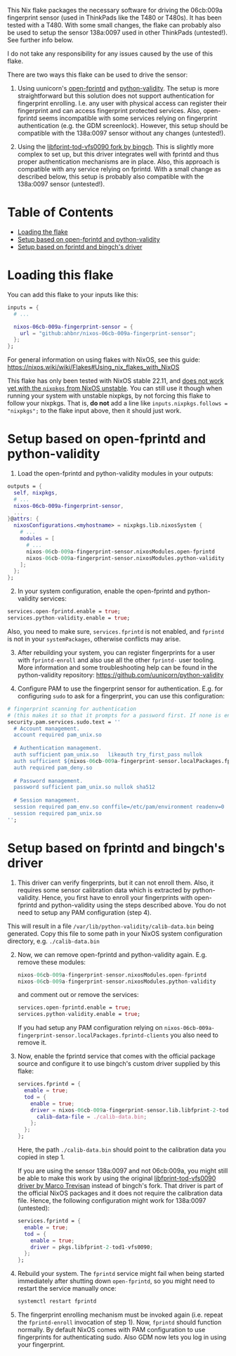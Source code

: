 This Nix flake packages the necessary software for driving the 06cb:009a fingerprint sensor (used in ThinkPads like the T480 or T480s).
It has been tested with a T480. With some small changes, the flake can probably also be used to setup the sensor 138a:0097 used in other ThinkPads (untested!). See further info below.

I do not take any responsibility for any issues caused by the use of this flake.

There are two ways this flake can be used to drive the sensor:

1. Using uunicorn's [open-fprintd](https://github.com/uunicorn/open-fprintd) and [python-validity](https://github.com/uunicorn/python-validity). The setup is more straightforward but this solution does not support authentication for fingerprint enrolling. I.e. any user with physical access can register their fingerprint and can access fingerprint protected services. Also, open-fprintd seems incompatible with some services relying on fingerprint authentication (e.g. the GDM screenlock). However, this setup should be compatible with the 138a:0097 sensor without any changes (untested!).

2. Using the [libfprint-tod-vfs0090 fork by bingch](https://gitlab.com/bingch/libfprint-tod-vfs0090). This is slightly more complex to set up, but this driver integrates well with fprintd and thus proper authentication mechanisms are in place. Also, this approach is compatible with any service relying on fprintd. With a small change as described below, this setup is probably also compatible with the 138a:0097 sensor (untested!).

# Table of Contents

* [Loading the flake](#loading-this-flake)
* [Setup based on open-fprintd and python-validity](#setup-based-on-open-fprintd-and-python-validity)
* [Setup based on fprintd and bingch's driver](#setup-based-on-fprintd-and-bingch-s-driver)

# Loading this flake

You can add this flake to your inputs like this:
```nix
inputs = {
  # ...

  nixos-06cb-009a-fingerprint-sensor = {
    url = "github:ahbnr/nixos-06cb-009a-fingerprint-sensor";
  };
};
```

For general information on using flakes with NixOS, see this guide: https://nixos.wiki/wiki/Flakes#Using_nix_flakes_with_NixOS

This flake has only been tested with NixOS stable 22.11, and [does not work yet with the `nixpkgs` from NixOS unstable](https://github.com/ahbnr/nixos-06cb-009a-fingerprint-sensor/issues/2).
You can still use it though when running your system with unstable nixpkgs, by not forcing this flake to follow your nixpkgs.
That is, **do not** add a line like `inputs.nixpkgs.follows = "nixpkgs";` to the flake input above, then it should just work.

# Setup based on open-fprintd and python-validity

1. Load the open-fprintd and python-validity modules in your outputs:

```nix
outputs = {
  self, nixpkgs,
  # ...
  nixos-06cb-009a-fingerprint-sensor,
  ...
}@attrs: {
  nixosConfigurations.<myhostname> = nixpkgs.lib.nixosSystem {
    # ...
    modules = [
      # ...
      nixos-06cb-009a-fingerprint-sensor.nixosModules.open-fprintd
      nixos-06cb-009a-fingerprint-sensor.nixosModules.python-validity
    ];
  };
};
```

2. In your system configuration, enable the open-fprintd and python-validity services:

```nix
services.open-fprintd.enable = true;
services.python-validity.enable = true;
```

Also, you need to make sure, `services.fprintd` is not enabled, and `fprintd` is not in your `systemPackages`, otherwise conflicts may arise.

3. After rebuilding your system, you can register fingerprints for a user with `fprintd-enroll` and also use all the other `fprintd-` user tooling.
More information and some troubleshooting help can be found in the python-validity repository: https://github.com/uunicorn/python-validity

4. Configure PAM to use the fingerprint sensor for authentication. E.g. for configuring `sudo` to ask for a fingerprint, you can use this configuration:

```nix
# fingerprint scanning for authentication
# (this makes it so that it prompts for a password first. If none is entered or an incorrect one is entered, it will ask for a fingerprint instead)
security.pam.services.sudo.text = ''
  # Account management.
  account required pam_unix.so
  
  # Authentication management.
  auth sufficient pam_unix.so   likeauth try_first_pass nullok
  auth sufficient ${nixos-06cb-009a-fingerprint-sensor.localPackages.fprintd-clients}/lib/security/pam_fprintd.so
  auth required pam_deny.so
  
  # Password management.
  password sufficient pam_unix.so nullok sha512
  
  # Session management.
  session required pam_env.so conffile=/etc/pam/environment readenv=0
  session required pam_unix.so
'';
```

# Setup based on fprintd and bingch's driver

1. This driver can verify fingerprints, but it can not enroll them. Also, it requires some sensor calibration data which is extracted by python-validity.
   Hence, you first have to enroll your fingerprints with open-fprintd and python-validity using the steps described above.
   You do not need to setup any PAM configuration (step 4).

  This will result in a file `/var/lib/python-validity/calib-data.bin` being generated. Copy this file to some path in your NixOS system configuration directory,
  e.g. `./calib-data.bin`

2. Now, we can remove open-fprintd and python-validity again.
   E.g. remove these modules:

   ```nix
   nixos-06cb-009a-fingerprint-sensor.nixosModules.open-fprintd
   nixos-06cb-009a-fingerprint-sensor.nixosModules.python-validity
   ```

   and comment out or remove the services:
   ```nix
   services.open-fprintd.enable = true;
   services.python-validity.enable = true;
   ```

   If you had setup any PAM configuration relying on `nixos-06cb-009a-fingerprint-sensor.localPackages.fprintd-clients` you also need to remove it.

3. Now, enable the fprintd service that comes with the official package source and configure it to use bingch's custom driver supplied by this flake:

   ```nix
   services.fprintd = {
     enable = true;
     tod = {
       enable = true;
       driver = nixos-06cb-009a-fingerprint-sensor.lib.libfprint-2-tod1-vfs0090-bingch {
         calib-data-file = ./calib-data.bin;
       };
     };
   };
   ```

   Here, the path `./calib-data.bin` should point to the calibration data you copied in step 1.

   If you are using the sensor 138a:0097 and not 06cb:009a, you might still be able to make this work by using the original
   [libfprint-tod-vfs0090 driver by Marco Trevisan](https://gitlab.freedesktop.org/3v1n0/libfprint-tod-vfs0090) instead of bingch's fork.
   That driver is part of the official NixOS packages and it does not require the calibration data file.
   Hence, the following configuration might work for 138a:0097 (untested):
   ```nix
   services.fprintd = {
     enable = true;
     tod = {
       enable = true;
       driver = pkgs.libfprint-2-tod1-vfs0090;
     };
   };
   ```

4. Rebuild your system.
   The `fprintd` service might fail when being started immediately after shutting down `open-fprintd`, so you might need to restart the service manually once:

   ```sh
   systemctl restart fprintd
   ```

5. The fingerprint enrolling mechanism must be invoked again (i.e. repeat the `fprintd-enroll` invocation of step 1).
   Now, `fprintd` should function normally. By default NixOS comes with PAM configuration to use fingerprints for authenticating sudo. Also GDM now lets you log in using your fingerprint.
